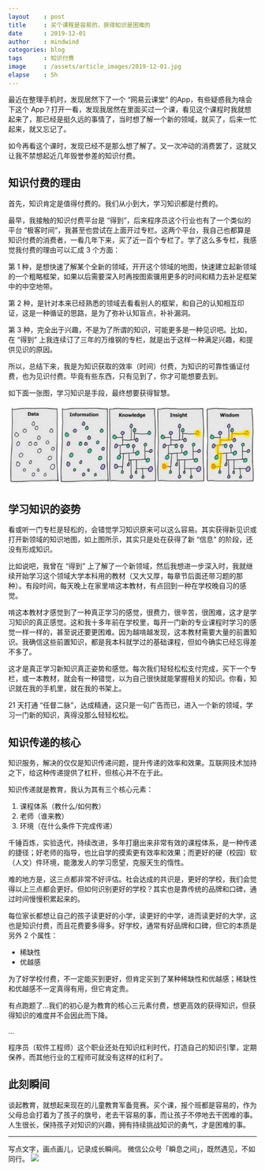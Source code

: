 ```yaml
---
layout    : post
title     : 买个课程是容易的，获得知识是困难的
date      : 2019-12-01
author    : mindwind
categories: blog
tags      : 知识付费
image     : /assets/article_images/2019-12-01.jpg
elapse    : 5h
---
```


最近在整理手机时，发现居然下了一个 “网易云课堂” 的App，有些疑惑我为啥会下这个 App？打开一看，发现我居然在里面买过一个课，看见这个课程时我就想起来了，那已经是挺久远的事情了，当时想了解一个新的领域，就买了，后来一忙起来，就又忘记了。

如今再看这个课时，发现已经不是那么想了解了。又一次冲动的消费罢了，这就又让我不禁想起近几年毁誉参差的知识付费。


## 知识付费的理由
首先，知识肯定是值得付费的。我们从小到大，学习知识都是付费的。

最早，我接触的知识付费平台是 “得到”，后来程序员这个行业也有了一个类似的平台 “极客时间”，我甚至也尝试在上面开过专栏。这两个平台，我自己也都算是知识付费的消费者，一看几年下来，买了近一百个专栏了。学了这么多专栏，我感觉我付费的理由可以汇成 3 个方面：

第 1 种，是想快速了解某个全新的领域，开开这个领域的地图，快速建立起新领域的一个粗略框架，如果以后需要深入时再按图索骥用更多的时间和精力去补足框架中的中空地带。

第 2 种，是针对本来已经熟悉的领域去看看别人的框架，和自己的认知相互印证，这是一种循证的思路，是为了弥补认知盲点，补补漏洞。

第 3 种，完全出于兴趣，不是为了所谓的知识，可能更多是一种见识吧。比如，在 “得到” 上我连续订了三年的万维钢的专栏，就是出于这样一种满足兴趣，和提供见识的原因。

所以，总结下来，我是为知识获取的效率（时间）付费，为知识的可靠性循证付费，也为见识付费。毕竟有些东西，只有见到了，你才可能想要去到。

如下面一张图，学习知识是手段，最终想要获得智慧。

![](/assets/article_images/2019-12-01-1.jpg)


## 学习知识的姿势
看或听一门专栏是轻松的，会错觉学习知识原来可以这么容易。其实获得新见识或打开新领域的知识地图，如上图所示，其实只是处在获得了新 “信息” 的阶段，还没有形成知识。

比如说吧，我曾在 “得到” 上了解了一个新领域，然后我想进一步深入时，我就继续开始学习这个领域大学本科用的教材（又大又厚，每章节后面还带习题的那种）。有段时间，每天晚上在家里啃这本教材，有点回到一种在学校晚自习的感觉。

啃这本教材才感觉到了一种真正学习的感觉，很费力，很辛苦，很困难，这才是学习知识的真正感觉。这和我十多年前在学校里，每开一门新的专业课程时学习的感觉一样一样的，甚至说还要更困难。因为越啃越发现，这本教材需要大量的前置知识。我确信这些前置知识，都是我本科就学过的基础课程，但如今确实已经忘得差不多了。

这才是真正学习新知识真正姿势和感觉。每次我们轻轻松松支付完成，买下一个专栏，或一本教材，就会有一种错觉，以为自己很快就能掌握相关的知识。你看，知识就在我的手机里，就在我的书架上。

21 天打通 “任督二脉”，达成精通，这只是一句广告而已，进入一个新的领域，学习一门新的知识，真得没那么轻轻松松。


## 知识传递的核心
知识服务，解决的仅仅是知识传递问题，提升传递的效率和效果。互联网技术加持之下，给这种传递提供了杠杆，但核心并不在于此。

知识传递就是教育，我认为其有三个核心元素：

  1. 课程体系（教什么/如何教）
  2. 老师（谁来教）
  3. 环境（在什么条件下完成传递）

千锤百炼，实验迭代，持续改进，多年打磨出来非常有效的课程体系，是一种传递的捷径；好老师的指导，也比自学的摸索更有效率和效果；而更好的硬（校园）软（人文）件环境，能激发人的学习愿望，克服天生的惰性。

难的地方是，这三点都非常不好评估。社会达成的共识是，更好的学校，我们会觉得以上三点都会更好。但如何识别更好的学校？其实也是靠传统的品牌和口碑，通过时间慢慢积累起来的。

每位家长都想让自己的孩子读更好的小学，读更好的中学，进而读更好的大学，这也是知识付费，而且花费要多得多。好学校，通常有好品牌和口碑，但它的本质是另外 2 个属性：

  - 稀缺性
  - 优越感

为了好学校付费，不一定能买到更好，但肯定买到了某种稀缺性和优越感；稀缺性和优越感不一定真得有用，但它肯定贵。

有点跑题了...我们的初心是为教育的核心三元素付费，想更高效的获得知识，但获得知识的难度并不会因此而下降。

...

程序员（软件工程师）这个职业还处在知识红利时代，打造自己的知识引擎，定期保养，而其他行业的工程师可就没有这样的红利了。


## 此刻瞬间
谈起教育，就想起来现在的儿童教育军备竞赛。买个课，报个班都是容易的，作为父母总会打着为了孩子的旗号，老去干容易的事，而让孩子不停地去干困难的事。人生很长，保持孩子对知识的兴趣，拥有持续挑战知识的勇气，才是困难的事。


---
写点文字，画点画儿，记录成长瞬间。
微信公众号「瞬息之间」，既然遇见，不如同行。
![](/assets/images/qrcode_wechat_avatar.jpg)
